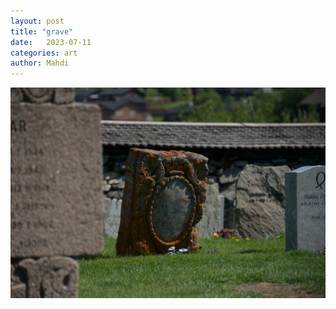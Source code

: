 ```yaml
---
layout: post
title: "grave"
date:   2023-07-11
categories: art
author: Mahdi
---
```


![grave](/img/arts/norway-2023/grave.jpg)

